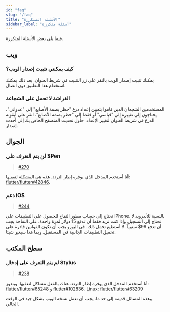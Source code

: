 ```yaml
---
id: "faq"
slug: "/faq"
title: "الأسئلة المتكررة"
sidebar_label: "أسئلة متكررة"
---
```


فيما يلي بعض الأسئلة المتكررة.

## ويب

### كيف يمكنني تثبيت إصدار الويب؟

يمكنك تثبيت إصدار الويب بالنقر على زر التثبيت في شريط العنوان. بعد ذلك يمكنك استخدام هذا التطبيق دون اتصال.

### الفراشة لا تحمل على الشجاعة

المستخدمين الشجعان الذين قاموا بتعيين إعداد درع "حظر بصمة الأصابع" إلى "عدواني"، يحتاجون إلى تغييره إلى "قياسي" أو فقط إلى "حظر بصمة الأصابع". انقر على أيقونة الدرع في شريط العنوان لتغيير الإعداد. حاول تحديث المتصفح الخاص بك إلى أحدث إصدار.

## الجوال

### لن يتم التعرف على SPen

> [#270](https://github.com/LinwoodDev/Butterfly/issues/270)

أنا أستخدم المدخل الذي يوفره إطار التردد. هذه هي المشكلة لتعقبها: [flutter/flutter#42846](https://github.com/flutter/flutter/issues/42846).

### دعم iOS

> [#244](https://github.com/LinwoodDev/Butterfly/issues/244)

تحتاج إلى حساب مطور التفاح للحصول على التطبيقات على iPhone. بالنسبة للأندرويد لا تحتاج إلى التسجيل وإذا كنت تريد فقط أن تدفع 15 دولار لمرة واحدة. على التفاحة يجب أن تدفع 99$ سنوياً. لا أستطيع تحمل ذلك. في اليورو يجب أن تكون القوانين قادرة على تحميل التطبيقات الجانبية في المستقبل. ربما هذا سيغير شيئا.

## سطح المكتب

### لم يتم التعرف على إدخال Stylus

> [#238](https://github.com/LinwoodDev/Butterfly/issues/238)

أنا أستخدم المدخل الذي يوفره إطار التردد. هناك بالفعل مشاكل لتعقبها: ويندوز: [flutter/flutter#65248](https://github.com/flutter/flutter/issues/65248) و [flutter#102836](https://github.com/flutter/flutter/issues/102836). Linux: [flutter/flutter#63209](https://github.com/flutter/flutter/issues/63209)

وهذه المسائل قديمة إلى حد ما. يجب أن تعمل نسخة الويب بشكل جيد في الوقت الحالي.

